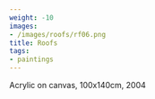 ```yaml
---
weight: -10
images:
- /images/roofs/rf06.png
title: Roofs
tags:
- paintings
---
```

Acrylic on canvas, 100x140cm, 2004
